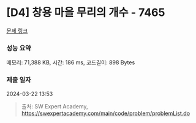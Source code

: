 # [D4] 창용 마을 무리의 개수 - 7465 

[문제 링크](https://swexpertacademy.com/main/code/problem/problemDetail.do?contestProbId=AWngfZVa9XwDFAQU) 

### 성능 요약

메모리: 71,388 KB, 시간: 186 ms, 코드길이: 898 Bytes

### 제출 일자

2024-03-22 13:53



> 출처: SW Expert Academy, https://swexpertacademy.com/main/code/problem/problemList.do